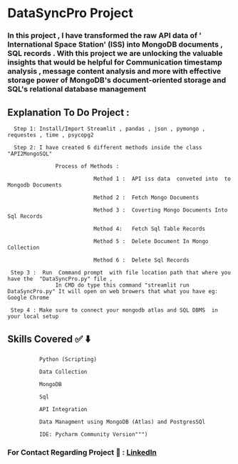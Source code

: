 # DataSyncPro Project


### In  this  project , I  have  transformed  the  raw  API data  of  ' International Space Station' (ISS)   into   MongoDB  documents , SQL records . With  this project  we  are  unlocking  the  valuable  insights  that  would  be  helpful  for  Communication timestamp analysis ,  message content analysis  and  more  with effective  storage  power  of MongoDB's document-oriented storage  and  SQL's relational database management

## Explanation To Do Project : 

      Step 1: Install/Import Streamlit , pandas , json , pymongo , requestes , time , psycopg2  

      Step 2: I have created 6 different methods inside the class "API2MongoSQL" 
                  
                   Process of Methods :

                               Method 1 :  API iss data  conveted into  to Mongodb Documents

                               Method 2 :  Fetch Mongo Documents 

                               Method 3 :  Coverting Mongo Documents Into Sql Records

                               Method 4:   Fetch Sql Table Records 

                               Method 5 :  Delete Document In Mongo Collection

                               Method 6 :  Delete Sql Records
                               
     Step 3 :  Run  Command prompt  with file location path that where you have the  "DataSyncPro.py" file ,
                   In CMD do type this command "streamlit run DataSyncPro.py" It will open on web browers that what you have eg: Google Chrome

     Step 4 : Make sure to connect your mongodb atlas and SQL DBMS  in your local setup



## Skills Covered ✅ ⬇️

              Python (Scripting)
              
              Data Collection
              
              MongoDB
              
              Sql
              
              API Integration
              
              Data Managment using MongoDB (Atlas) and PostgresSQl
              
              IDE: Pycharm Community Version""")


### For Contact Regarding Project  🤝 : [Linkedln](https://www.linkedin.com/in/praveen-n-2b4004223/)

           

                               

                                

                                

       







